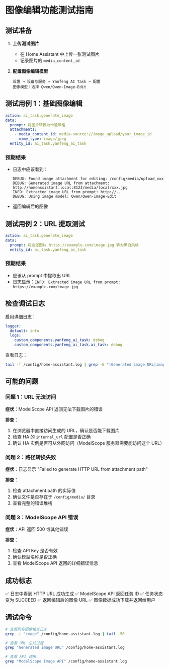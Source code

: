 # 图像编辑功能测试指南

## 测试准备

1. **上传测试图片**
   - 在 Home Assistant 中上传一张测试图片
   - 记录图片的 `media_content_id`

2. **配置图像编辑模型**
   ```
   设置 → 设备与服务 → Yanfeng AI Task → 配置
   图像模型：选择 Qwen/Qwen-Image-Edit
   ```

## 测试用例 1：基础图像编辑

```yaml
action: ai_task.generate_image
data:
  prompt: 将图片转换为卡通风格
  attachments:
    - media_content_id: media-source://image_upload/your_image_id
      mime_type: image/jpeg
  entity_id: ai_task.yanfeng_ai_task
```

### 预期结果
- 日志中应该看到：
  ```
  DEBUG: Found image attachment for editing: /config/media/upload_xxx
  DEBUG: Generated image URL from attachment: http://homeassistant.local:8123/media/local/xxx.jpg
  INFO: Extracted image URL from prompt: http://...
  DEBUG: Using image model: Qwen/Qwen-Image-Edit
  ```
- 返回编辑后的图像

## 测试用例 2：URL 提取测试

```yaml
action: ai_task.generate_image
data:
  prompt: 将这张图片 https://example.com/image.jpg 转为黑白风格
  entity_id: ai_task.yanfeng_ai_task
```

### 预期结果
- 应该从 prompt 中提取出 URL
- 日志显示：`INFO: Extracted image URL from prompt: https://example.com/image.jpg`

## 检查调试日志

启用详细日志：

```yaml
logger:
  default: info
  logs:
    custom_components.yanfeng_ai_task: debug
    custom_components.yanfeng_ai_task.ai_task: debug
```

查看日志：
```bash
tail -f /config/home-assistant.log | grep -E "(Generated image URL|image_url|Image API)"
```

## 可能的问题

### 问题 1：URL 无法访问
**症状**：ModelScope API 返回无法下载图片的错误

**排查**：
1. 在浏览器中直接访问生成的 URL，确认是否能下载图片
2. 检查 HA 的 `internal_url` 配置是否正确
3. 确认 HA 实例是否可从外网访问（ModelScope 服务器需要能访问这个 URL）

### 问题 2：路径转换失败
**症状**：日志显示 "Failed to generate HTTP URL from attachment path"

**排查**：
1. 检查 attachment.path 的实际值
2. 确认文件是否存在于 `/config/media/` 目录
3. 查看完整的错误堆栈

### 问题 3：ModelScope API 错误
**症状**：API 返回 500 或其他错误

**排查**：
1. 检查 API Key 是否有效
2. 确认模型名称是否正确
3. 查看 ModelScope API 返回的详细错误信息

## 成功标志

✅ 日志中看到 HTTP URL 成功生成
✅ ModelScope API 返回任务 ID
✅ 任务状态变为 SUCCEED
✅ 返回编辑后的图像 URL
✅ 图像数据成功下载并返回给用户

## 调试命令

```bash
# 查看所有图像相关日志
grep -i "image" /config/home-assistant.log | tail -50

# 查看 URL 生成过程
grep "Generated image URL" /config/home-assistant.log

# 查看 API 调用
grep "ModelScope Image API" /config/home-assistant.log
```
